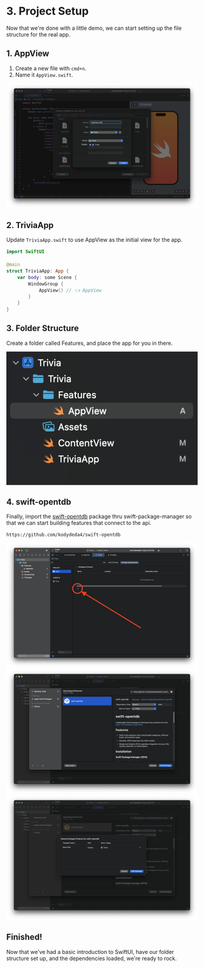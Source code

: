 # 3. Project Setup

Now that we're done with a little demo, we can  start setting up the file structure for the real app. 

## 1. AppView

1. Create a new file with `cmd+n`. 
2. Name it `AppView.swift`.

![Demo](./Image/swift_8.png)

## 2. TriviaApp

Update `TriviaApp.swift` to use AppView as the initial view for the app.

```swift
import SwiftUI

@main
struct TriviaApp: App {
    var body: some Scene {
        WindowGroup {
            AppView() // 👈 AppView
        }
    }
}
```

## 3. Folder Structure

Create a folder called Features, and place the app for you in there.

![Demo](./Image/swift_10.png)

## 4. swift-opentdb

Finally, import the [swift-opentdb](https://github.com/kodydeda4/swift-opentdb) package thru swift-package-manager so that we can start building features that connect to the api.

```
https://github.com/kodydeda4/swift-opentdb
```

![Demo](./Image/swift_11.png)
![Demo](./Image/swift_12.png)
![Demo](./Image/swift_13.png)

## Finished!

Now that we've had a basic introduction to SwiftUI, have our folder structure set up, and the dependencies loaded, we're ready to rock.